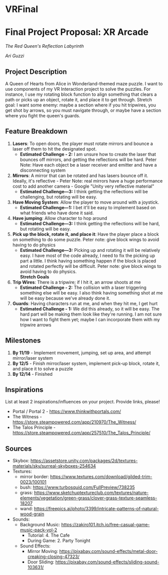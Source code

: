 # VRFinal

# Final Project Proposal: XR Arcade

*The Red Queen's Reflection Labyrinth*

*Ari Guzzi*

## Project Description

A Queen of Hearts from Alice in Wonderland-themed maze puzzle. I  want to use components of my VR Interaction project to solve the puzzles. For instance, I use my rotating block function to align something that clears a path or picks up an object, rotate it, and place it to get through. Stretch goal: I want some enemy: maybe a section where if you hit tripwires, you get shot by arrows, so you must navigate through, or maybe have a section where you fight the queen's guards.

## Feature Breakdown

1. **Lasers**: To open doors, the player must rotate mirrors and bounce a laser off them to hit the designated spot.<br>
    - **Estimated Challenge - 2:** I am unsure how to create the laser that bounces off mirrors, and getting the reflections will be hard. Peter Note: Have each object be a laser receiver and emitter and have a disconnecting system<br>
2. **Mirrors**: A mirror that can be rotated and has lasers bounce off it. Ideally, it's reflective - Peter Note: real mirrors have a huge performance cost to add another camera - Google "Unity very reflective material"<br>
    - **Estimated Challenge—3:** I think getting the reflections will be challenging, but rotating will be easy.<br>
3. **Have Moving System**: Allow the player to move around with a joystick. <br>
    - **Estimated Challenge—1:** I bet it'll be easy to implement based on what friends who have done it said.<br>
4. **Have jumping**: Allow character to hop around<br>
    - **Estimated Challenge—3:** I think getting the reflections will be hard, but rotating will be easy.<br>
5. **Pick up the block, rotate it, and place it**: Have the player place a block on something to do some puzzle. Peter note: give block wings to avoid having to do physics<br>
    - **Estimated Challenge—3:** Picking up and rotating it will be relatively easy. I have most of the code already, I need to fix the picking up part a little. I think having something happen if the block is placed and rotated perfectly will be difficult. Peter note: give block wings to avoid having to do physics.<br>
**Stretch Goals**<br>
6. **Trip Wires**: There is a tripwire; if I hit it, an arrow shoots at me<br>
    - **Estimated Challenge - 2:** The collision with a laser triggering something else will be easy. I also think having something shot at me will be easy because we've already done it.<br>
7. **Guards**: Having characters run at me, and when they hit me, I get hurt<br>
    - **Estimated Challenge - 1:** We did this already, so it will be easy. The hard part will be making them look like they're running. I am not sure how I want to fight them yet; maybe I can incorporate them with my tripwire arrows<br>


## Milestones

1. **By 11/19** - Implement movement, jumping, set up area, and attempt mirror/laser system
2. **By 12/5** - Finish mirror/laser system, implement pick-up block, rotate it, and place it to solve a puzzle
3. **By 12/14** - Finished

## Inspirations

List at least 2 inspirations/influences on your project. Provide links, please!
- Portal / Portal 2 - https://www.thinkwithportals.com/
- The Witness - https://store.steampowered.com/app/210970/The_Witness/
- The Talos Principle - https://store.steampowered.com/app/257510/The_Talos_Principle/

## Sources
- Skybox: https://assetstore.unity.com/packages/2d/textures-materials/sky/surreal-skyboxes-254634
- Textures:
    - mirror border: https://www.textures.com/download/gilded-trim-0023/100101
    - bush: https://www.turbosquid.com/FullPreview/738235
    - grass: https://www.sketchuptextureclub.com/textures/nature-elements/vegetation/green-grass/clover-grass-texture-seamless-18207
    - wand: https://freepics.ai/photo/3399/intricate-patterns-of-natural-wood-grain
- Sounds:
    - Background Music: https://zakiro101.itch.io/free-casual-game-music-pack-vol-2
        - Tutorial: 4. The Cafe
        - During Game: 2. Party Tonight
    - Sound Effects: 
        - Mirror Moving: https://pixabay.com/sound-effects/metal-door-creaking-closing-47323/
        - Door Sliding: https://pixabay.com/sound-effects/sliding-sound-103631/

